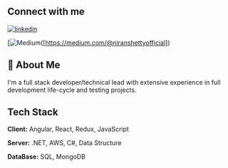 ## Connect with me
[![linkedin](https://img.shields.io/badge/linkedin-0A66C2?style=for-the-badge&logo=linkedin&logoColor=white)](https://www.linkedin.com/in/niranjan-shetty-27ba191a/)

[![Medium](./)([https://medium.com/@niranshettyofficial])

## 🚀 About Me
I'm a full stack developer/technical lead with extensive experience in full development life-cycle and testing projects. 

## Tech Stack

**Client:** Angular, React, Redux, JavaScript

**Server:** .NET, AWS, C#, Data Structure

**DataBase:** SQL, MongoDB

